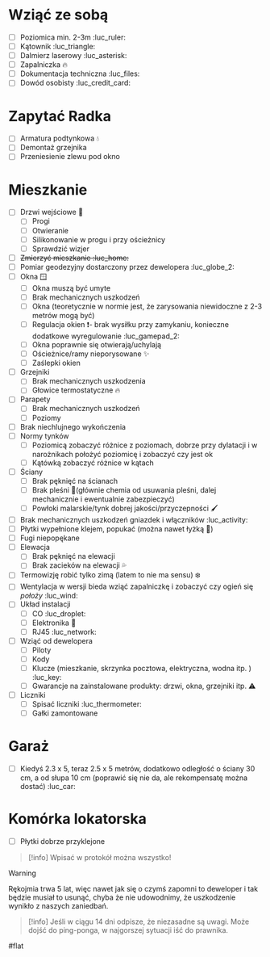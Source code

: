 # Wziąć ze sobą
- [ ] Poziomica min. 2-3m :luc_ruler:
- [ ] Kątownik :luc_triangle:
- [ ] Dalmierz laserowy :luc_asterisk:
- [ ] Zapalniczka 🔥
- [ ] Dokumentacja techniczna :luc_files:
- [ ] Dowód osobisty :luc_credit_card:

# Zapytać Radka
- [ ] Armatura podtynkowa 💧
- [ ] Demontaż grzejnika
- [ ] Przeniesienie zlewu pod okno

# Mieszkanie

- [ ] Drzwi wejściowe 🚪
	- [ ] Progi
	- [ ] Otwieranie
	- [ ] Silikonowanie w progu i przy ościeżnicy
	- [ ] Sprawdzić wizjer
- [ ] ~~Zmierzyć mieszkanie :luc_home:~~ 
- [ ] Pomiar geodezyjny dostarczony przez dewelopera :luc_globe_2:
- [ ] Okna 🪟
	- [ ] Okna muszą być umyte
	- [ ] Brak mechanicznych uszkodzeń
	- [ ] Okna (teoretycznie w normie jest, że zarysowania niewidoczne z 2-3 metrów mogą być)
	- [ ] Regulacja okien ❗- brak wysiłku przy zamykaniu, konieczne dodatkowe wyregulowanie :luc_gamepad_2:
	- [ ] Okna poprawnie się otwierają/uchylają
	- [ ] Ościeżnice/ramy nieporysowane ✨
	- [ ] Zaślepki okien
- [ ] Grzejniki
	- [ ] Brak mechanicznych uszkodzenia
	- [ ] Głowice termostatyczne 🔥
- [ ] Parapety
	- [ ] Brak mechanicznych uszkodzeń
	- [ ] Poziomy
- [ ] Brak niechlujnego wykończenia
- [ ] Normy tynków
	- [ ] Poziomicą zobaczyć różnice z poziomach, dobrze przy dylatacji i w narożnikach położyć poziomicę i zobaczyć czy jest ok
	- [ ] Kątówką zobaczyć różnice w kątach
- [ ] Ściany
	- [ ] Brak pęknięć na ścianach
	- [ ] Brak pleśni 🍄(głównie chemia od usuwania pleśni, dalej mechanicznie i ewentualnie zabezpieczyć)
	- [ ] Powłoki malarskie/tynk dobrej jakości/przyczepności 🖌️
- [ ] Brak mechanicznych uszkodzeń gniazdek i włączników :luc_activity:
- [ ] Płytki wypełnione klejem, popukać (można nawet łyżką 🥄)
- [ ] Fugi niepopękane
- [ ] Elewacja
	- [ ] Brak pęknięć na elewacji
	- [ ] Brak zacieków na elewacji 💦
- [ ] Termowizję robić tylko zimą (latem to nie ma sensu) ❄️
- [ ] Wentylacja w wersji bieda wziąć zapalniczkę i zobaczyć czy ogień się *położy* :luc_wind:
- [ ] Układ instalacji
	- [ ] CO :luc_droplet:
	- [ ] Elektronika 🔌
	- [ ] RJ45 :luc_network:
- [ ] Wziąć od dewelopera
	- [ ] Piloty
	- [ ] Kody 
	- [ ] Klucze (mieszkanie, skrzynka pocztowa, elektryczna, wodna itp. ) :luc_key:
	- [ ] Gwarancje na zainstalowane produkty: drzwi, okna, grzejniki itp. ⚠️
- [ ] Liczniki
	- [ ] Spisać liczniki :luc_thermometer:
	- [ ] Gałki zamontowane

# Garaż
- [ ] Kiedyś 2.3 x 5, teraz 2.5 x 5 metrów, dodatkowo odległość o ściany 30 cm, a od słupa 10 cm (poprawić się nie da, ale rekompensatę można dostać) :luc_car:

# Komórka lokatorska
- [ ] Płytki dobrze przyklejone


>[!info]
>Wpisać w protokół można wszystko!

>[!warning]
>Rękojmia trwa 5 lat, więc nawet jak się o czymś zapomni to deweloper i tak będzie musiał to usunąć, chyba że nie udowodnimy, że uszkodzenie wynikło z naszych zaniedbań.

>[!info]
>Jeśli w ciągu 14 dni odpisze, że niezasadne są uwagi. Może dojść do ping-ponga, w najgorszej sytuacji iść do prawnika.

#flat